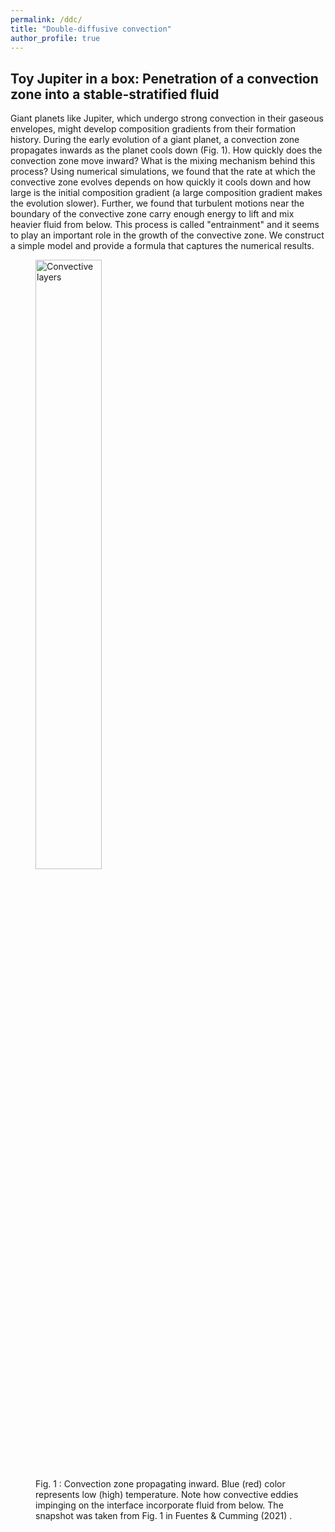 ```yaml
---
permalink: /ddc/
title: "Double-diffusive convection"
author_profile: true
---
```


## Toy Jupiter in a box: Penetration of a convection zone into a stable-stratified fluid ##

Giant planets like Jupiter, which undergo strong convection in their gaseous envelopes, might develop composition gradients from their formation history. During the early evolution of a giant planet, a convection zone propagates inwards as the planet cools down (Fig. 1). How quickly does the convection zone move inward? What is the mixing mechanism behind this process? Using numerical simulations, we found that the rate at which the convective zone evolves depends on how quickly it cools down and how large is the initial composition gradient (a large composition gradient makes the evolution slower). Further, we found that turbulent motions near the boundary of the convective zone carry enough energy to lift and mix heavier fluid from below. This process is called "entrainment" and it seems to play an important role in the growth of the convective zone. We construct a simple model and provide a formula that captures the numerical results.

<figure>
  <img src="https://jorafb.github.io/website/images/conv_zone.png" alt="Convective layers" class="center" style="width:50%">
  <figcaption>Fig. 1 : Convection zone propagating inward. Blue (red) color represents low (high) temperature. Note how convective eddies impinging on the interface incorporate fluid from below. The snapshot was taken from Fig. 1 in Fuentes & Cumming (2021) . </figcaption>
</figure>
